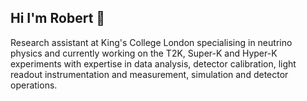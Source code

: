 ## Hi I'm Robert 👋

Research assistant at King's College London specialising in neutrino physics and currently working on the T2K, Super-K and Hyper-K experiments with expertise in data analysis, detector calibration, light readout instrumentation and measurement, simulation and detector operations.

<!--
**rkralik5/rkralik5** is a ✨ _special_ ✨ repository because its `README.md` (this file) appears on your GitHub profile.

Here are some ideas to get you started:

- 🔭 I’m currently working on ...
- 🌱 I’m currently learning ...
- 👯 I’m looking to collaborate on ...
- 🤔 I’m looking for help with ...
- 💬 Ask me about ...
- 📫 How to reach me: ...
- 😄 Pronouns: ...
- ⚡ Fun fact: ...
-->
